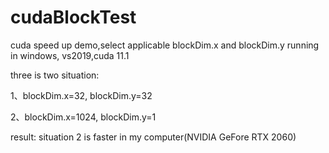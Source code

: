 # cudaBlockTest
cuda speed up demo,select applicable blockDim.x and blockDim.y
running in windows, vs2019,cuda 11.1

three is two situation:

1、blockDim.x=32, blockDim.y=32

2、blockDim.x=1024, blockDim.y=1

result: situation 2 is faster in my computer(NVIDIA GeFore RTX 2060)
